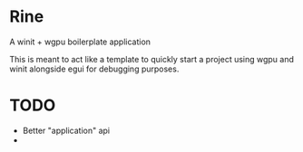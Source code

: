 # Rine
A winit + wgpu boilerplate application

This is meant to act like a template to quickly start a project using wgpu and winit alongside egui for debugging purposes.

# TODO
- Better "application" api
- 
